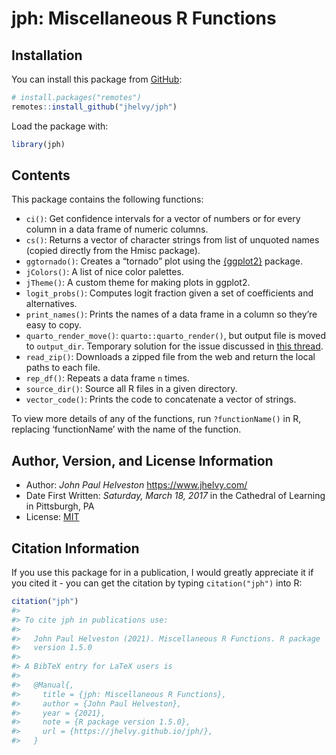 
<!-- README.md is generated from README.Rmd. Please edit that file -->

# jph: Miscellaneous R Functions

<!-- badges: start -->
<!-- badges: end -->

## Installation

You can install this package from
[GitHub](https://github.com/jhelvy/jph):

``` r
# install.packages("remotes")
remotes::install_github("jhelvy/jph")
```

Load the package with:

``` r
library(jph)
```

## Contents

This package contains the following functions:

- `ci()`: Get confidence intervals for a vector of numbers or for every
  column in a data frame of numeric columns.
- `cs()`: Returns a vector of character strings from list of unquoted
  names (copied directly from the Hmisc package).
- `ggtornado()`: Creates a “tornado” plot using the
  [{ggplot2}](https://ggplot2.tidyverse.org/) package.
- `jColors()`: A list of nice color palettes.
- `jTheme()`: A custom theme for making plots in ggplot2.
- `logit_probs()`: Computes logit fraction given a set of coefficients
  and alternatives.
- `print_names()`: Prints the names of a data frame in a column so
  they’re easy to copy.
- `quarto_render_move()`: `quarto::quarto_render()`, but output file is
  moved to `output_dir`. Temporary solution for the issue discussed in
  [this
  thread](https://github.com/quarto-dev/quarto-cli/discussions/2171#discussioncomment-5099284).
- `read_zip()`: Downloads a zipped file from the web and return the
  local paths to each file.
- `rep_df()`: Repeats a data frame `n` times.
- `source_dir()`: Source all R files in a given directory.
- `vector_code()`: Prints the code to concatenate a vector of strings.

To view more details of any of the functions, run `?functionName()` in
R, replacing ‘functionName’ with the name of the function.

## Author, Version, and License Information

- Author: *John Paul Helveston* <https://www.jhelvy.com/>
- Date First Written: *Saturday, March 18, 2017* in the Cathedral of
  Learning in Pittsburgh, PA
- License: [MIT](https://github.com/jhelvy/jph/blob/master/LICENSE.md)

## Citation Information

If you use this package for in a publication, I would greatly appreciate
it if you cited it - you can get the citation by typing
`citation("jph")` into R:

``` r
citation("jph")
#> 
#> To cite jph in publications use:
#> 
#>   John Paul Helveston (2021). Miscellaneous R Functions. R package
#>   version 1.5.0
#> 
#> A BibTeX entry for LaTeX users is
#> 
#>   @Manual{,
#>     title = {jph: Miscellaneous R Functions},
#>     author = {John Paul Helveston},
#>     year = {2021},
#>     note = {R package version 1.5.0},
#>     url = {https://jhelvy.github.io/jph/},
#>   }
```
